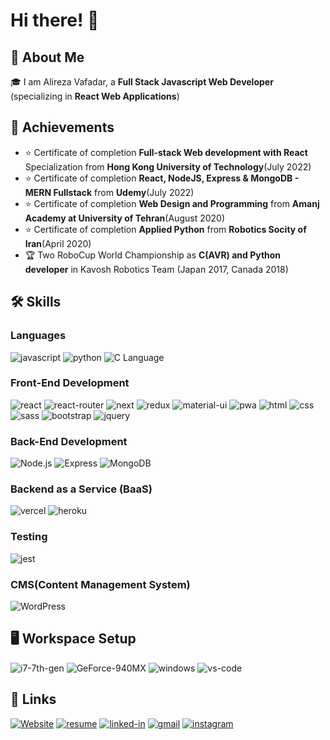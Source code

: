 # Hi there! :wave:

## 🚀 About Me

🎓 I am Alireza Vafadar, a **Full Stack Javascript Web Developer** (specializing in **React Web Applications**)

## 🏅 Achievements

-   ⭐ Certificate of completion **Full-stack Web development with React** Specialization from **Hong Kong University of Technology**(July 2022)
-   ⭐ Certificate of completion **React, NodeJS, Express & MongoDB - MERN Fullstack** from **Udemy**(July 2022)
-   ⭐ Certificate of completion **Web Design and Programming** from **Amanj Academy at University of Tehran**(August 2020)
-   ⭐ Certificate of completion **Applied Python** from **Robotics Socity of Iran**(April 2020) 
-   🏆 Two RoboCup World Championship as **C(AVR) and Python developer** in Kavosh Robotics Team (Japan 2017, Canada 2018) 

## 🛠️ Skills

### Languages
![javascript](https://img.shields.io/badge/JavaScript-323330?style=for-the-badge&logo=javascript&logoColor=F7DF1E)
![python](https://img.shields.io/badge/Python-3776AB?style=for-the-badge&logo=python&logoColor=white)
![C Language](https://img.shields.io/badge/C-3776AB?style=for-the-badge&logo=C&logoColor=White)

### Front-End Development

![react](https://img.shields.io/badge/React-20232A?style=for-the-badge&logo=react&logoColor=61DAFB)
![react-router](https://img.shields.io/badge/React_Router-CA4245?style=for-the-badge&logo=react-router&logoColor=white)
![next](https://img.shields.io/badge/Next-000000?style=for-the-badge&logo=nextdotjs&logoColor=FFFFFF)
![redux](https://img.shields.io/badge/Redux-593D88?style=for-the-badge&logo=redux&logoColor=white)
![material-ui](https://img.shields.io/badge/Material_UI-0081CB?style=for-the-badge&logo=mui&logoColor=white)
![pwa](https://img.shields.io/badge/Progressive_Web_App-4285F4?style=for-the-badge&logo=googlechrome&logoColor=white)
![html](https://img.shields.io/badge/HTML5-E34F26?style=for-the-badge&logo=html5&logoColor=white)
![css](https://img.shields.io/badge/CSS3-1572B6?style=for-the-badge&logo=css3&logoColor=white)
![sass](https://img.shields.io/badge/SASS-CC6699?style=for-the-badge&logo=sass&logoColor=white)
![bootstrap](https://img.shields.io/badge/Bootstrap-563D7C?style=for-the-badge&logo=bootstrap&logoColor=white)
![jquery](https://img.shields.io/badge/jQuery-0769AD?style=for-the-badge&logo=jquery&logoColor=white)

### Back-End Development
![Node.js](https://img.shields.io/badge/Node.js-20232A?style=for-the-badge&logo=Node.js&logoColor=green)
![Express](https://img.shields.io/badge/Express-0769AD?style=for-the-badge&logo=Express&logoColor=white)
![MongoDB](https://img.shields.io/badge/MongoDB-000000?style=for-the-badge&logo=MongoDB&logoColor=green)

### Backend as a Service (BaaS)

![vercel](https://img.shields.io/badge/Vercel-000000?style=for-the-badge&logo=Vercel&logoColor=white)
![heroku](https://img.shields.io/badge/Heroku-430098?style=for-the-badge&logo=heroku&logoColor=white)


### Testing

![jest](https://img.shields.io/badge/Jest-C21325?style=for-the-badge&logo=jest&logoColor=white)

### CMS(Content Management System)
![WordPress](https://img.shields.io/badge/WordPress-3776AB?style=for-the-badge&logo=WordPress&logoColor=white)

## 🖥️ Workspace Setup

![i7-7th-gen](https://img.shields.io/badge/Intel-Core_i7_7th-0071C5?style=for-the-badge&logo=intel&logoColor=white)
![GeForce-940MX](https://img.shields.io/badge/NVIDIA-GeForce940MX-76B900?style=for-the-badge&logo=nvidia&logoColor=white)
![windows](https://img.shields.io/badge/Windows_10-0078D6?style=for-the-badge&logo=windows&logoColor=white)
![vs-code](https://img.shields.io/badge/VS_Code-007ACC?style=for-the-badge&logo=Visual-Studio-Code&logoColor=white)

## 🔗 Links

[![Website](https://img.shields.io/badge/website-5340ff?style=for-the-badge&logo=Google-chrome&logoColor=white)](https://www.alirezavafadar.dev/)
[![resume](https://img.shields.io/badge/Resume-4285F4?style=for-the-badge&logo=read-the-docs&logoColor=white)](https://www.alirezavafadar.dev/)
[![linked-in](https://img.shields.io/badge/Linked_In-0077B5?style=for-the-badge&logo=LinkedIn&logoColor=white)](https://www.linkedin.com/in/alirezavafadar/)
[![gmail](https://img.shields.io/badge/Gmail-D14836?style=for-the-badge&logo=Gmail&logoColor=white)](mailto:https://github.com)
[![instagram](https://img.shields.io/badge/Instagram-E4405F?style=for-the-badge&logo=instagram&logoColor=white)](https://www.instagram.com/loyalireza/)
